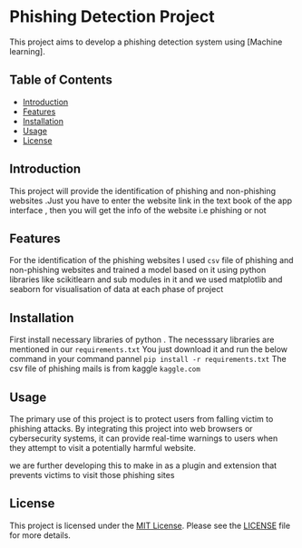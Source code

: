 # Phishing Detection Project

This project aims to develop a phishing detection system using [Machine learning].

## Table of Contents

- [Introduction](#introduction)
- [Features](#features)
- [Installation](#installation)
- [Usage](#usage)
- [License](#license)

## Introduction
This project will provide the identification of phishing and non-phishing websites .Just you have to enter the website link in the text book of the app interface , then you will get the info of the website i.e phishing or not 
## Features

For the identification of the phishing websites I used ```csv``` file of phishing and non-phishing websites and trained a model based on it using python libraries like scikitlearn and sub modules in it and we used matplotlib and seaborn for visualisation of data at each phase of project

## Installation

First install necessary libraries of python . The necesssary libraries are mentioned in our ```requirements.txt``` You just download it and run the below command in your command pannel 
```pip install -r requirements.txt```
The csv file of phishing mails is from kaggle ```kaggle.com```

## Usage
The primary use of this project is to protect users from falling victim to phishing attacks. By integrating this project into web browsers or cybersecurity systems, it can provide real-time warnings to users when they attempt to visit a potentially harmful website.

we are  further developing this to make in as a plugin and extension that prevents victims to visit those phishing sites 
## License

This project is licensed under the [MIT License](./LICENSE). Please see the [LICENSE](./LICENSE) file for more details.
